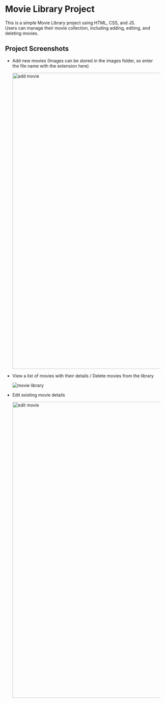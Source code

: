 # Movie Library Project

This is a simple Movie Library project using HTML, CSS, and JS.  
Users can manage their movie collection, including adding, editing, and deleting movies.

## Project Screenshots

- Add new movies (Images can be stored in the images folder, so enter the file name with the extension here)
  
  <img width="960" alt="add movie" src="https://github.com/rabika-p/code-like-her-2023/assets/60596856/07faae78-a96d-4989-8d9c-57946031d5fe">

- View a list of movies with their details / Delete movies from the library

  ![movie library](https://github.com/rabika-p/code-like-her-2023/assets/60596856/523b0976-8c71-4d77-8fd0-90d2cb4ea5c5)

- Edit existing movie details

  <img width="960" alt="edit movie" src="https://github.com/rabika-p/code-like-her-2023/assets/60596856/a747b78d-a621-4c57-b1dd-9308f4daafd9">
  



